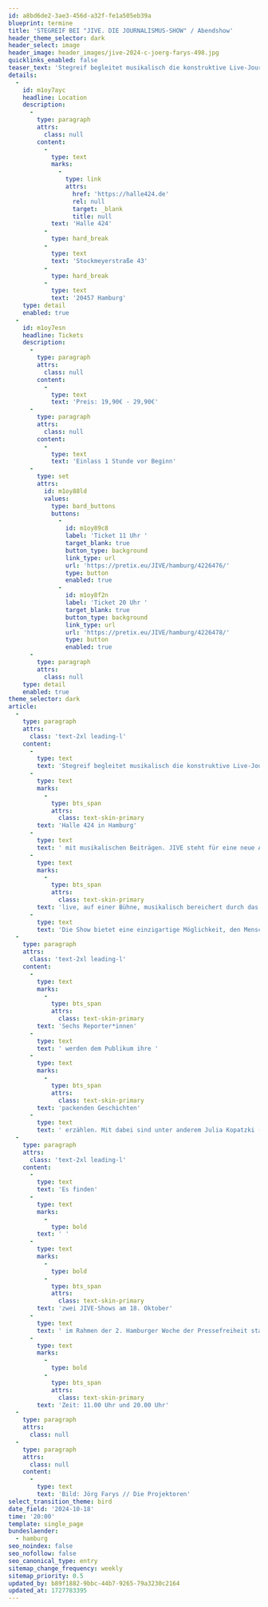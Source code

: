```yaml
---
id: a8bd6de2-3ae3-456d-a32f-fe1a505eb39a
blueprint: termine
title: 'STEGREIF BEI "JIVE. DIE JOURNALISMUS-SHOW" / Abendshow'
header_theme_selector: dark
header_select: image
header_image: header_images/jive-2024-c-joerg-farys-498.jpg
quicklinks_enabled: false
teaser_text: 'Stegreif begleitet musikalisch die konstruktive Live-Journalismus-Show "JIVE" in der Halle 424 in Hamburg mit musikalischen Beiträgen.'
details:
  -
    id: m1oy7ayc
    headline: Location
    description:
      -
        type: paragraph
        attrs:
          class: null
        content:
          -
            type: text
            marks:
              -
                type: link
                attrs:
                  href: 'https://halle424.de'
                  rel: null
                  target: _blank
                  title: null
            text: 'Halle 424'
          -
            type: hard_break
          -
            type: text
            text: 'Stockmeyerstraße 43'
          -
            type: hard_break
          -
            type: text
            text: '20457 Hamburg'
    type: detail
    enabled: true
  -
    id: m1oy7esn
    headline: Tickets
    description:
      -
        type: paragraph
        attrs:
          class: null
        content:
          -
            type: text
            text: 'Preis: 19,90€ - 29,90€'
      -
        type: paragraph
        attrs:
          class: null
        content:
          -
            type: text
            text: 'Einlass 1 Stunde vor Beginn'
      -
        type: set
        attrs:
          id: m1oy88ld
          values:
            type: bard_buttons
            buttons:
              -
                id: m1oy89c8
                label: 'Ticket 11 Uhr '
                target_blank: true
                button_type: background
                link_type: url
                url: 'https://pretix.eu/JIVE/hamburg/4226476/'
                type: button
                enabled: true
              -
                id: m1oy8f2n
                label: 'Ticket 20 Uhr '
                target_blank: true
                button_type: background
                link_type: url
                url: 'https://pretix.eu/JIVE/hamburg/4226478/'
                type: button
                enabled: true
      -
        type: paragraph
        attrs:
          class: null
    type: detail
    enabled: true
theme_selector: dark
article:
  -
    type: paragraph
    attrs:
      class: 'text-2xl leading-l'
    content:
      -
        type: text
        text: 'Stegreif begleitet musikalisch die konstruktive Live-Journalismus-Show "JIVE" in der '
      -
        type: text
        marks:
          -
            type: bts_span
            attrs:
              class: text-skin-primary
        text: 'Halle 424 in Hamburg'
      -
        type: text
        text: ' mit musikalischen Beiträgen. JIVE steht für eine neue Art, Journalismus zu präsentieren: '
      -
        type: text
        marks:
          -
            type: bts_span
            attrs:
              class: text-skin-primary
        text: 'live, auf einer Bühne, musikalisch bereichert durch das Stegreif Orchester. '
      -
        type: text
        text: 'Die Show bietet eine einzigartige Möglichkeit, den Menschen nahe zu kommen, die die Schlagzeilen machen. '
  -
    type: paragraph
    attrs:
      class: 'text-2xl leading-l'
    content:
      -
        type: text
        marks:
          -
            type: bts_span
            attrs:
              class: text-skin-primary
        text: 'Sechs Reporter*innen'
      -
        type: text
        text: ' werden dem Publikum ihre '
      -
        type: text
        marks:
          -
            type: bts_span
            attrs:
              class: text-skin-primary
        text: 'packenden Geschichten'
      -
        type: text
        text: ' erzählen. Mit dabei sind unter anderem Julia Kopatzki (Der SPIEGEL), Farangies Ghafoor (Der Tagesspiegel), Malte Herwig (Podcaster & Journalist), Eva Wolfangel (Wissenschaftsjournalistin), Katharina Finke (Journalistin & Autorin) und Max Gödecke (Fotograf).'
  -
    type: paragraph
    attrs:
      class: 'text-2xl leading-l'
    content:
      -
        type: text
        text: 'Es finden'
      -
        type: text
        marks:
          -
            type: bold
        text: ' '
      -
        type: text
        marks:
          -
            type: bold
          -
            type: bts_span
            attrs:
              class: text-skin-primary
        text: 'zwei JIVE-Shows am 18. Oktober'
      -
        type: text
        text: ' im Rahmen der 2. Hamburger Woche der Pressefreiheit statt. '
      -
        type: text
        marks:
          -
            type: bold
          -
            type: bts_span
            attrs:
              class: text-skin-primary
        text: 'Zeit: 11.00 Uhr und 20.00 Uhr'
  -
    type: paragraph
    attrs:
      class: null
  -
    type: paragraph
    attrs:
      class: null
    content:
      -
        type: text
        text: 'Bild: Jörg Farys // Die Projektoren'
select_transition_theme: bird
date_field: '2024-10-18'
time: '20:00'
template: single_page
bundeslaender:
  - hamburg
seo_noindex: false
seo_nofollow: false
seo_canonical_type: entry
sitemap_change_frequency: weekly
sitemap_priority: 0.5
updated_by: b89f1882-9bbc-44b7-9265-79a3230c2164
updated_at: 1727783395
---
```

